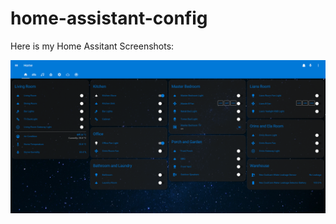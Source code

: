 # home-assistant-config

Here is my Home Assitant Screenshots:

</tr>
</thead>
<tbody>
<tr>
<td><a href="https://github.com/tomerbs/home-assistant-config/tree/master/Screenshots"><img src="https://github.com/tomerbs/home-assistant-config/blob/master/Screenshots/Home.PNG" style="max-width:100%;"></a></td>
</tr></tbody></table>
